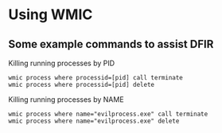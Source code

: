 # Using WMIC

## Some example commands to assist DFIR

Killing running processes by PID

```
wmic process where processid=[pid] call terminate
wmic process where processid=[pid] delete
```

Killing running processes by NAME
```
wmic process where name="evilprocess.exe" call terminate
wmic process where name="evilprocess.exe" delete
```
